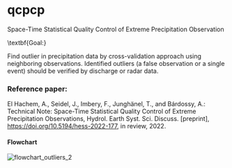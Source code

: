 # qcpcp
 Space-Time Statistical Quality Control of Extreme Precipitation Observation
 
 \textbf{Goal:}
 
 Find outlier in precipitation data by cross-validation approach using neighboring observations.
 Identified outliers (a false observation or a single event) should be verified by discharge or radar data.
 
### Reference paper:
El Hachem, A., Seidel, J., Imbery, F., Junghänel, T., and Bárdossy, A.: Technical Note: Space-Time Statistical Quality Control of Extreme Precipitation Observations, Hydrol. Earth Syst. Sci. Discuss. [preprint], https://doi.org/10.5194/hess-2022-177, in review, 2022. 

#### Flowchart
![flowchart_outliers_2](https://user-images.githubusercontent.com/22959071/201058588-cd97bec4-693a-4c45-aefb-1a9ec62322de.png)

